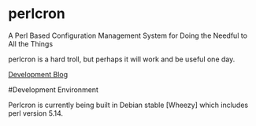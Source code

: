 perlcron
========

A Perl Based Configuration Management System for Doing the Needful to All the Things 

perlcron is a hard troll, but perhaps it will work and be useful one day.

[Development Blog](http://levlaz.org/tag/perlcron/)

#Development Environment 

Perlcron is currently being built in Debian stable [Wheezy]  which includes perl version 5.14. 
